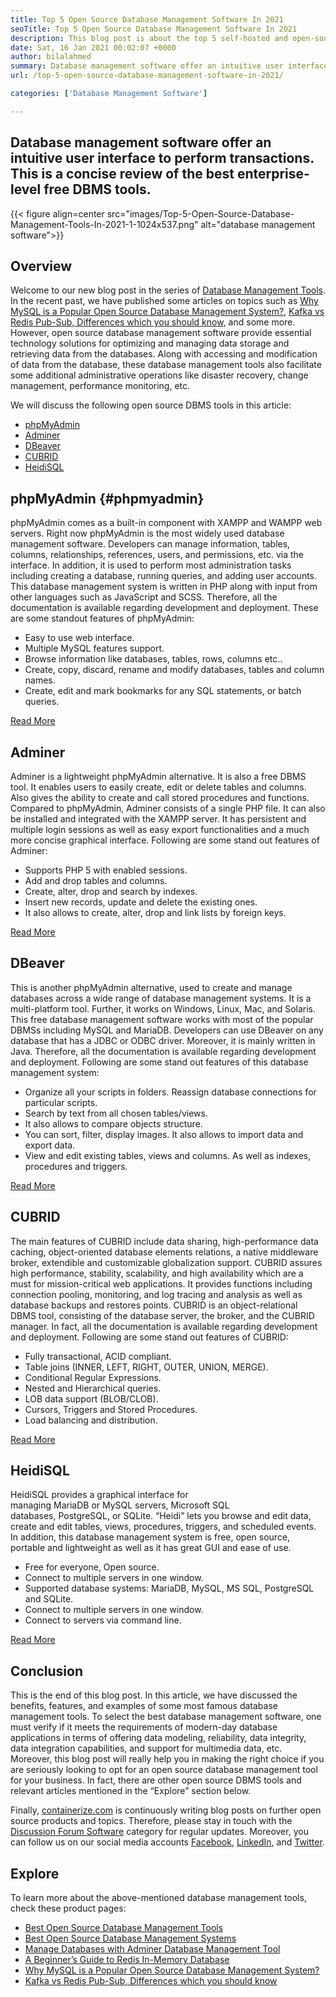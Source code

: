 ```yaml
---
title: Top 5 Open Source Database Management Software In 2021
seoTitle: Top 5 Open Source Database Management Software In 2021
description: This blog post is about the top 5 self-hosted and open-source database management software. These are phpMyAdmin, Adminer, DBeaver, CUBRID, and HeidiSQL.
date: Sat, 16 Jan 2021 00:02:07 +0000
author: bilalahmed
summary: Database management software offer an intuitive user interface to perform transactions. This is a concise review of the best enterprise-level free DBMS tools.
url: /top-5-open-source-database-management-software-in-2021/

categories: ['Database Management Software']

---
```

## Database management software offer an intuitive user interface to perform transactions. This is a concise review of the best enterprise-level free DBMS tools.

{{< figure align=center src="images/Top-5-Open-Source-Database-Management-Tools-In-2021-1-1024x537.png" alt="database management software">}}  

## Overview

Welcome to our new blog post in the series of [Database Management Tools][1]. In the recent past, we have published some articles on topics such as [Why MySQL is a Popular Open Source Database Management System?][2], [Kafka vs Redis Pub-Sub, Differences which you should know][3], and some more. However, open source database management software provide essential technology solutions for optimizing and managing data storage and retrieving data from the databases. Along with accessing and modification of data from the database, these database management tools also facilitate some additional administrative operations like disaster recovery, change management, performance monitoring, etc. 

We will discuss the following open source DBMS tools in this article:

  * [phpMyAdmin][4]
  * [Adminer][5]
  * [DBeaver][6]
  * [CUBRID][7]
  * [HeidiSQL][8]

## phpMyAdmin {#phpmyadmin}

phpMyAdmin comes as a built-in component with XAMPP and WAMPP web servers. Right now phpMyAdmin is the most widely used database management software. Developers can manage information, tables, columns, relationships, references, users, and permissions, etc. via the interface. In addition, it is used to perform most administration tasks including creating a database, running queries, and adding user accounts. This database management system is written in PHP along with input from other languages such as JavaScript and SCSS. Therefore, all the documentation is available regarding development and deployment. These are some standout features of phpMyAdmin:

  * Easy to use web interface.
  * Multiple MySQL features support.
  * Browse information like databases, tables, rows, columns etc..
  * Create, copy, discard, rename and modify databases, tables and column names.
  * Create, edit and mark bookmarks for any SQL statements, or batch queries.

[Read More][9]

## Adminer

Adminer is a lightweight phpMyAdmin alternative. It is also a free DBMS tool. It enables users to easily create, edit or delete tables and columns. Also gives the ability to create and call stored procedures and functions. Compared to phpMyAdmin, Adminer consists of a single PHP file. It can also be installed and integrated with the XAMPP server. It has persistent and multiple login sessions as well as easy export functionalities and a much more concise graphical interface. Following are some stand out features of Adminer:

  * Supports PHP 5 with enabled sessions.
  * Add and drop tables and columns.
  * Create, alter, drop and search by indexes.
  * Insert new records, update and delete the existing ones.
  * It also allows to create, alter, drop and link lists by foreign keys.

[Read More][10]

## DBeaver

This is another phpMyAdmin alternative, used to create and manage databases across a wide range of database management systems. It is a multi-platform tool. Further, it works on Windows, Linux, Mac, and Solaris. This free database management software works with most of the popular DBMSs including MySQL and MariaDB. Developers can use DBeaver on any database that has a JDBC or ODBC driver. Moreover, it is mainly written in Java. Therefore, all the documentation is available regarding development and deployment. Following are some stand out features of this database management system:

  * Organize all your scripts in folders. Reassign database connections for particular scripts.
  * Search by text from all chosen tables/views.
  * It also allows to compare objects structure.
  * You can sort, filter, display images. It also allows to import data and export data.
  * View and edit existing tables, views and columns. As well as indexes, procedures and triggers.

[Read More][11]

## CUBRID

The main features of CUBRID include data sharing, high-performance data caching, object-oriented database elements relations, a native middleware broker, extendible and customizable globalization support. CUBRID assures high performance, stability, scalability, and high availability which are a must for mission-critical web applications. It provides functions including connection pooling, monitoring, and log tracing and analysis as well as database backups and restores points. CUBRID is an object-relational DBMS tool, consisting of the database server, the broker, and the CUBRID manager. In fact, all the documentation is available regarding development and deployment. Following are some stand out features of CUBRID:

  * Fully transactional, ACID compliant.
  * Table joins (INNER, LEFT, RIGHT, OUTER, UNION, MERGE).
  * Conditional Regular Expressions.
  * Nested and Hierarchical queries.
  * LOB data support (BLOB/CLOB).
  * Cursors, Triggers and Stored Procedures.
  * Load balancing and distribution.

[Read More][12]

## HeidiSQL

HeidiSQL provides a graphical interface for managing MariaDB or MySQL servers, Microsoft SQL databases, PostgreSQL, or SQLite. “Heidi” lets you browse and edit data, create and edit tables, views, procedures, triggers, and scheduled events. In addition, this database management system is free, open source, portable and lightweight as well as it has great GUI and ease of use.

  * Free for everyone, Open source.
  * Connect to multiple servers in one window.
  * Supported database systems: MariaDB, MySQL, MS SQL, PostgreSQL and SQLite.
  * Connect to multiple servers in one window.
  * Connect to servers via command line.

[Read More][13]

## Conclusion

This is the end of this blog post. In this article, we have discussed the benefits, features, and examples of some most famous database management tools. To select the best database management software, one must verify if it meets the requirements of modern-day database applications in terms of offering data modeling, reliability, data integrity, data integration capabilities, and support for multimedia data, etc. Moreover, this blog post will really help you in making the right choice if you are seriously looking to opt for an open source database management tool for your business. In fact, there are other open source DBMS tools and relevant articles mentioned in the “Explore” section below.

Finally, [containerize.com][14] is continuously writing blog posts on further open source products and topics. Therefore, please stay in touch with the [Discussion Forum Software][15] category for regular updates. Moreover, you can follow us on our social media accounts [Facebook][16], [LinkedIn][17], and [Twitter][18].

## Explore

To learn more about the above-mentioned database management tools, check these product pages:

  * [Best Open Source Database Management Tools][1]
  * [Best Open Source Database Management Systems][19]
  * [Manage Databases with Adminer Database Management Tool][20]
  * [A Beginner’s Guide to Redis In-Memory Database][21]
  * [Why MySQL is a Popular Open Source Database Management System?][2]
  * [Kafka vs Redis Pub-Sub, Differences which you should know][3]

 [1]: https://products.containerize.com/database-management/
 [2]: https://blog.containerize.com/2021/02/18/why-mysql-is-a-popular-open-source-database-management-system/
 [3]: https://blog.containerize.com/database-management-software/kafka-vs-redis-pub-sub-differences-which-you-should-know/

 [4]: #phpmyadmin
 [5]: #adminer
 [6]: #dbeaver
 [7]: #cubrid
 [8]: #heidisql
 [9]: https://products.containerize.com/database-management/phpmyadmin
 [10]: https://products.containerize.com/database-management/adminer
 [11]: https://products.containerize.com/database-management/dbeaver
 [12]: https://products.containerize.com/database-management/cubrid
 [13]: https://products.containerize.com/database-management/heidisql
 [14]: https://www.containerize.com/
 [15]: https://products.containerize.com/discussion-forum/
 [16]: https://web.facebook.com/containerize
 [17]: https://www.linkedin.com/company/containerize/
 [18]: https://twitter.com/containerize_co
 [19]: https://products.containerize.com/database-management-system
 [20]: https://blog.containerize.com/2021/03/05/manage-databases-with-adminer-database-management-tool/
 [21]: https://blog.containerize.com/database-management-software/a-beginners-guide-to-redis-in-memory-database/
